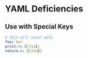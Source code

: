 # YAML Deficiencies


## Use with Special Keys 

```yaml
# This will never work 
foo: bar 
print->: {{foo}}
return->: {{foo}}
```